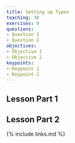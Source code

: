 ```yaml
---
title: Setting up Types
teaching: 30
exercises: 0
questions:
- Question 1
- Question 2
objectives:
- Objective 1
- Objective 2
keypoints:
- Keypoint 1
- Keypoint 2
---
```

## Lesson Part 1

## Lesson Part 2

{% include links.md %}
